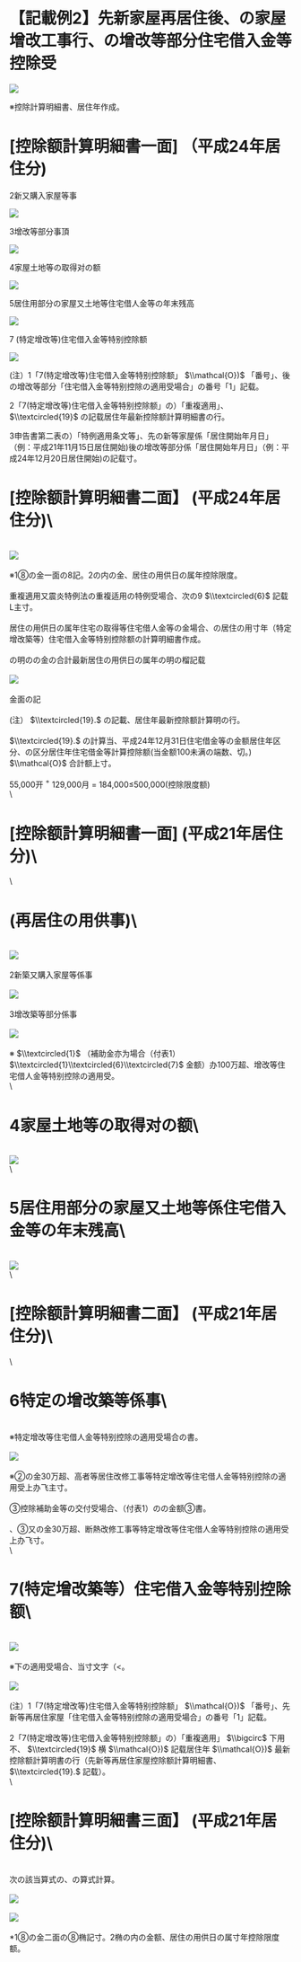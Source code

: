 # 【記載例2】先新家屋再居住後、の家屋增改工事行、の增改等部分住宅借入金等控除受

![](https://www.nta.go.jp/tmp/3d4750e2-4696-4616-a68c-32b36fa9b313/images/e9e53f3ae707698d525703917461bf61d72aa71eefd35424e1f0642f4732d9ef.jpg)

※控除計算明細書、居住年作成。

# \[控除额計算明細書一面\] （平成24年居住分)

2新又購入家屋等事

![](https://www.nta.go.jp/tmp/3d4750e2-4696-4616-a68c-32b36fa9b313/images/98de1b2fbdbd05ba21b60c064b729cd9694c3f445b17612682c1760b4f54d232.jpg)

3增改等部分事頂

![](https://www.nta.go.jp/tmp/3d4750e2-4696-4616-a68c-32b36fa9b313/images/8bd4b8d3d17d9847be3cbfe1ed9b76f4ee07467f1cd690743a826847d3f68d0c.jpg)

4家屋土地等の取得对の额

![](https://www.nta.go.jp/tmp/3d4750e2-4696-4616-a68c-32b36fa9b313/images/bf1d32d585032d1128f3c1abc4b80f0c13352149ca04aeb1d7b6ba56c259999c.jpg)

5居住用部分の家屋又土地等住宅借人金等の年末残高

![](https://www.nta.go.jp/tmp/3d4750e2-4696-4616-a68c-32b36fa9b313/images/343d591b4ad319c274a2e70860fe032342a68611c6fbd5bfbea71a6b888750b5.jpg)

7 (特定增改等)住宅借入金等特别控除额

![](https://www.nta.go.jp/tmp/3d4750e2-4696-4616-a68c-32b36fa9b313/images/cbc56b6ecdc29c0f3a6ad0c7635a948443d78d2a047744d7330df07a9f91d82c.jpg)

(注）1「7(特定增改等)住宅借入金等特别控除额」 $\\mathcal{O})$ 「番号」、後の增改等部分「住宅借入金等特别控除の適用受場合」の番号「1」記载。

2「7(特定增改等)住宅借入金等特别控除额」の）「重複適用」、 $\\textcircled{19}$ の記载居住年最新控除额計算明細書の行。

3申告書第二表の）「特例適用条文等」、先の新等家屋係「居住開始年月日」（例：平成21年11月15日居住開始)後の增改等部分係「居住開始年月日」（例：平成24年12月20日居住開始)の記载寸。

# \[控除额計算明細書二面】 (平成24年居住分)\
\
![](https://www.nta.go.jp/tmp/3d4750e2-4696-4616-a68c-32b36fa9b313/images/2851d128a3f036ac15dc8f8748db76d19b437db3f0ac3f94e378ab8935094f4e.jpg)\
\
※1⑧の金一面の8記。2の内の金、居住の用供日の属年控除限度。\
\
重複適用又震炎特例法の重複适用の特例受場合、次の9 $\\textcircled{6}$ 記载L主寸。\
\
居住の用供日の属年住宅の取得等住宅借人金等の金場合、の居住の用寸年（特定增改築等）住宅借入金等特别控除额の計算明細書作成。\
\
の明のの金の合計最新居住の用供日の属年の明の榴記载\
\
![](https://www.nta.go.jp/tmp/3d4750e2-4696-4616-a68c-32b36fa9b313/images/12a9747158fd425e203710c2b3d9157f5d6a2973859cb6d1c189759c4db3c539.jpg)\
\
金面の記\
\
(注） $\\textcircled{19}.$ の記載、居住年最新控除额計算明の行。\
\
$\\textcircled{19}.$ の計算当、平成24年12月31日住宅借金等の金额居住年区分、の区分居住年住宅借金等計算控除额(当金额100未满の端数、切。) $\\mathcal{O}$ 合計额上寸。\
\
55,000开 $^+$ 129,000月 $=$ 184,000≤500,000(控除限度额)\
\
# \[控除额計算明細書一面\] (平成21年居住分)\
\
# (再居住の用供事)\
\
![](https://www.nta.go.jp/tmp/3d4750e2-4696-4616-a68c-32b36fa9b313/images/8b071f6e33f2eb883d21d5d207fb75618abb96519dd6223ac04b5081ea2fe6e4.jpg)\
\
2新築又購入家屋等係事\
\
![](https://www.nta.go.jp/tmp/3d4750e2-4696-4616-a68c-32b36fa9b313/images/852e039113d9cc379e43608c164ac30f26c4e2be820fb6ed743a7c3074bd0926.jpg)\
\
3增改築等部分係事\
\
![](https://www.nta.go.jp/tmp/3d4750e2-4696-4616-a68c-32b36fa9b313/images/e2c296d9a1f389ad7c63851c5dd6171a9a5d1a504e7c3566c276464fd1209bd8.jpg)\
\
※ $\\textcircled{1}$ （補助金亦为場合（付表1） $\\textcircled{1}\\textcircled{6}\\textcircled{7}$ 金额）办100万超、增改等住宅借人金等特别控除の適用受。\
\
# 4家屋土地等の取得对の额\
\
![](https://www.nta.go.jp/tmp/3d4750e2-4696-4616-a68c-32b36fa9b313/images/4ff325c64f99ef4f1cdf2bec174292d30ebdecbd4696f0a425561a9b98640823.jpg)\
\
# 5居住用部分の家屋又土地等係住宅借入金等の年末残高\
\
![](https://www.nta.go.jp/tmp/3d4750e2-4696-4616-a68c-32b36fa9b313/images/1f054b791f45e7f7cc3b105ca50fa0d312378651cd8afade8d61f215b1b9afee.jpg)\
\
# \[控除额計算明細書二面】 (平成21年居住分)\
\
# 6特定の增改築等係事\
\
※特定增改等住宅借人金等特别控除の適用受場合の書。\
\
![](https://www.nta.go.jp/tmp/3d4750e2-4696-4616-a68c-32b36fa9b313/images/24c13c69406baad7b5df616b1231a75c7470a0dcd7c4333593b89db8385715d1.jpg)\
\
※②の金30万超、高者等居住改修工事等特定增改等住宅借人金等特别控除の適用受上办飞主寸。\
\
③控除補助金等の交付受場合、（付表1）のの金额③書。\
\
、③又の金30万超、断熱改修工事等特定增改等住宅借人金等特别控除の適用受上办飞寸。\
\
# 7(特定增改築等）住宅借入金等特别控除额\
\
![](https://www.nta.go.jp/tmp/3d4750e2-4696-4616-a68c-32b36fa9b313/images/2a6d6857cb343f0aada5333216a5ceaa9ba20bbdebea1e415afa083fea752674.jpg)\
\
※下の適用受場合、当寸文字（<。\
\
![](https://www.nta.go.jp/tmp/3d4750e2-4696-4616-a68c-32b36fa9b313/images/982138703794332b52aac09d608781458ab0ebfa940ec24c7d8a0124e0cec765.jpg)\
\
(注）1「7(特定增改等)住宅借入金等特别控除额」 $\\mathcal{O})$ 「番号」、先新等再居住家屋「住宅借入金等特别控除の適用受場合」の番号「1」記载。\
\
2「7(特定增改等)住宅借入金等特别控除额」の）「重複適用」 $\\bigcirc$ 下用不、 $\\textcircled{19}$ 横 $\\mathcal{O})$ 記载居住年 $\\mathcal{O})$ 最新控除额計算明書の行（先新等再居住家屋控除额計算明細書、 $\\textcircled{19}.$ 記载）。\
\
# \[控除额計算明細書三面】 (平成21年居住分)\
\
次の該当算式の、の算式計算。\
\
![](https://www.nta.go.jp/tmp/3d4750e2-4696-4616-a68c-32b36fa9b313/images/4c7d49726af96ff6613e7881ed00e7293e519eb78f24c523e615407db74ef67c.jpg)\
\
![](https://www.nta.go.jp/tmp/3d4750e2-4696-4616-a68c-32b36fa9b313/images/9e84804b2899377c66844a8509680c06da5b24acd95eb9436c995e24e0128c3f.jpg)\
\
\*1⑧の金二面の⑧椭記寸。2椭の内の金额、居住の用供日の属寸年控除限度额。